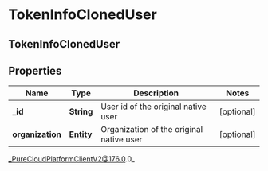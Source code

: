 # TokenInfoClonedUser

## TokenInfoClonedUser

## Properties

|Name | Type | Description | Notes|
|------------ | ------------- | ------------- | -------------|
| **_id** | **String** | User id of the original native user | [optional] |
| **organization** | [**Entity**](Entity) | Organization of the original native user | [optional] |



_PureCloudPlatformClientV2@176.0.0_
